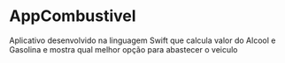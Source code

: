 # AppCombustivel
Aplicativo desenvolvido na linguagem Swift que calcula valor do Alcool e Gasolina e mostra qual melhor opção para abastecer o veiculo
